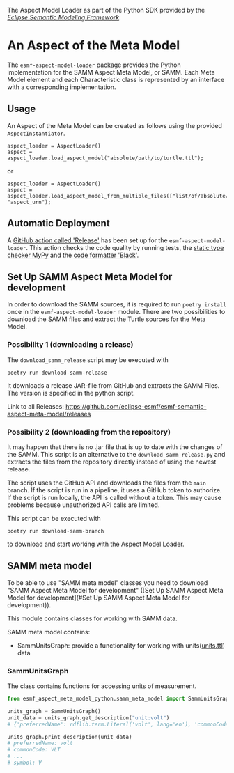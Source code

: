 The Aspect Model Loader as part of the Python SDK provided by the [*Eclipse Semantic Modeling Framework*](
https://projects.eclipse.org/projects/dt.esmf).

# An Aspect of the Meta Model

The `esmf-aspect-model-loader` package provides the Python implementation for the SAMM Aspect Meta Model, or SAMM.
Each Meta Model element and each Characteristic class is represented by an interface with a corresponding
implementation.

## Usage

An Aspect of the Meta Model can be created as follows using the provided `AspectInstantiator`.

```
aspect_loader = AspectLoader()
aspect = aspect_loader.load_aspect_model("absolute/path/to/turtle.ttl");
```

or

```
aspect_loader = AspectLoader()
aspect = aspect_loader.load_aspect_model_from_multiple_files(["list/of/absolute/paths/to/turtles.ttl"], "aspect_urn");
```

## Automatic Deployment

A [GitHub action called 'Release'](https://github.com/eclipse-esmf/esmf-sdk-py-aspect-model-loader/actions/workflows/tagged_release.yml)
has been set up for the `esmf-aspect-model-loader`. This action checks the code quality by running tests, the [static type checker MyPy](https://github.com/python/mypy) and
the [code formatter 'Black'](https://github.com/psf/black).

## Set Up SAMM Aspect Meta Model for development

In order to download the SAMM sources, it is required to run `poetry install` once in the `esmf-aspect-model-loader`
module. There are two possibilities to download the SAMM files and extract the Turtle sources for the Meta Model.

### Possibility 1 (downloading a release)

The `download_samm_release` script may be executed with

```
poetry run download-samm-release
```  

It downloads a release JAR-file from GitHub and extracts the SAMM Files.
The version is specified in the python script.

Link to all Releases: https://github.com/eclipse-esmf/esmf-semantic-aspect-meta-model/releases

### Possibility 2 (downloading from the repository)

It may happen that there is no .jar file that is up to date with the changes of the SAMM.
This script is an alternative to the `download_samm_release.py` and extracts the files from the repository
directly instead of using the newest release.

The script uses the GitHub API and downloads the files from the `main` branch. If the script is run in a
pipeline, it uses a GitHub token to authorize. If the script is run locally, the API is called without a token.
This may cause problems because unauthorized API calls are limited.

This script can be executed with

```
poetry run download-samm-branch
```
to download and start working with the Aspect Model Loader.

## SAMM meta model

To be able to use "SAMM meta model" classes you need to download "SAMM Aspect Meta Model for development" ([Set Up SAMM Aspect Meta Model for development](#Set Up SAMM Aspect Meta Model for development)).

This module contains classes for working with SAMM data.

SAMM meta model contains:
- SammUnitsGraph: provide a functionality for working with units([units.ttl](./esmf_aspect_meta_model_python/samm_aspect_meta_model/samm/unit/2.1.0/units.ttl)) data

### SammUnitsGraph

The class contains functions for accessing units of measurement.
```python 
from esmf_aspect_meta_model_python.samm_meta_model import SammUnitsGraph

units_graph = SammUnitsGraph()
unit_data = units_graph.get_description("unit:volt")
# {'preferredName': rdflib.term.Literal('volt', lang='en'), 'commonCode': rdflib.term.Literal('VLT'), ... }

units_graph.print_description(unit_data)
# preferredName: volt
# commonCode: VLT
# ...
# symbol: V
```
